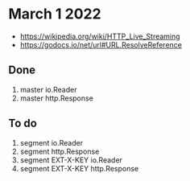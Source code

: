 # March 1 2022

- <https://wikipedia.org/wiki/HTTP_Live_Streaming>
- https://godocs.io/net/url#URL.ResolveReference

## Done

1. master io.Reader
2. master http.Response

## To do

1. segment io.Reader
2. segment http.Response
3. segment EXT-X-KEY io.Reader
4. segment EXT-X-KEY http.Response
